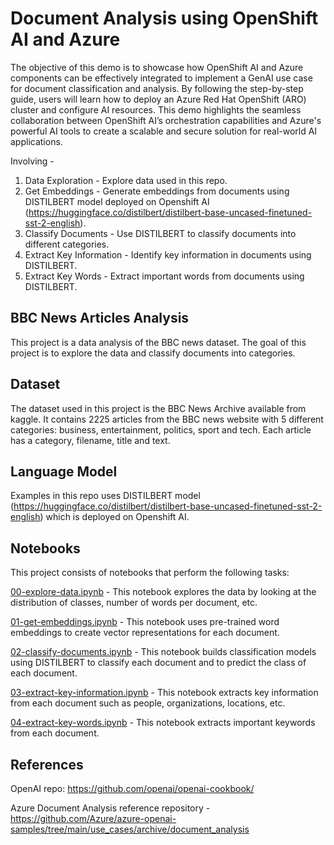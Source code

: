 # Document Analysis using OpenShift AI and Azure
The objective of this demo is to showcase how OpenShift AI and Azure components can be effectively integrated to implement a GenAI use case for document classification and analysis. By following the step-by-step guide, users will learn how to deploy an Azure Red Hat OpenShift (ARO) cluster and configure AI resources. This demo highlights the seamless collaboration between OpenShift AI’s orchestration capabilities and Azure's powerful AI tools to create a scalable and secure solution for real-world AI applications.

Involving - 
1. Data Exploration - Explore data used in this repo.
2. Get Embeddings - Generate embeddings from documents using DISTILBERT model deployed on Openshift AI (https://huggingface.co/distilbert/distilbert-base-uncased-finetuned-sst-2-english).
3. Classify Documents - Use DISTILBERT to classify documents into different categories.
4. Extract Key Information - Identify key information in documents using DISTILBERT.
5. Extract Key Words - Extract important words from documents using DISTILBERT.

## BBC News Articles Analysis
This project is a data analysis of the BBC news dataset. The goal of this project is to explore the data and classify documents into categories.

## Dataset
The dataset used in this project is the BBC News Archive available from kaggle. It contains 2225 articles from the BBC news website with 5 different categories: business, entertainment, politics, sport and tech. Each article has a category, filename, title and text.

## Language Model
Examples in this repo uses DISTILBERT model (https://huggingface.co/distilbert/distilbert-base-uncased-finetuned-sst-2-english) which is deployed on Openshift AI.

## Notebooks
This project consists of notebooks that perform the following tasks:

[00-explore-data.ipynb](https://github.com/RHEcosystemAppEng/genai-document-analysis/blob/main/notebooks/00-explore-data.ipynb) - This notebook explores the data by looking at the distribution of classes, number of words per document, etc.

[01-get-embeddings.ipynb](https://github.com/RHEcosystemAppEng/genai-document-analysis/blob/main/notebooks/01-get-embeddings.ipynb) - This notebook uses pre-trained word embeddings to create vector representations for each document.

[02-classify-documents.ipynb](https://github.com/RHEcosystemAppEng/genai-document-analysis/blob/main/notebooks/02-classify-documents.ipynb) - This notebook builds classification models using DISTILBERT to classify each document and to predict the class of each document.

[03-extract-key-information.ipynb](https://github.com/RHEcosystemAppEng/genai-document-analysis/blob/main/notebooks/03-extract-key-information.ipynb) - This notebook extracts key information from each document such as people, organizations, locations, etc.

[04-extract-key-words.ipynb](https://github.com/RHEcosystemAppEng/genai-document-analysis/blob/main/notebooks/04-extract-key-words.ipynb) - This notebook extracts important keywords from each document.

## References
OpenAI repo: https://github.com/openai/openai-cookbook/

Azure Document Analysis reference repository - https://github.com/Azure/azure-openai-samples/tree/main/use_cases/archive/document_analysis
